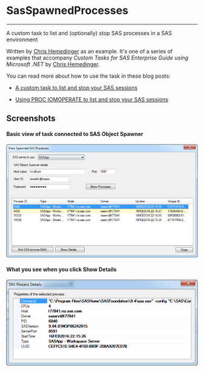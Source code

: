 # SasSpawnedProcesses
***
A custom task to list and (optionally) stop SAS processes in a SAS environment

Written by [Chris Hemedinger](http://blogs.sas.com/content/sasdummy) as an example.  It's one of a series of examples that accompany
_Custom Tasks for SAS Enterprise Guide using Microsoft .NET_ 
by [Chris Hemedinger](http://support.sas.com/hemedinger).

You can read more about how to use the task in these blog posts:

* [A custom task to list and stop your SAS sessions](http://blogs.sas.com/content/sasdummy/proc-iomoperate-custom-task/)

* [Using PROC IOMOPERATE to list and stop your SAS sessions](http://blogs.sas.com/content/sasdummy/using-proc-iomoperate/)

## Screenshots

#### Basic view of task connected to SAS Object Spawner

![Screenshot of the task](/images/spawnedprocesses.png)

#### What you see when you click **Show Details**

![Screenshot of the properties window](/images/processprops.png)